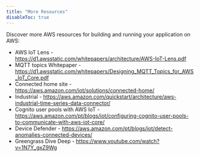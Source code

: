 ```yaml
---
title: "More Resources"
disableToc: true
---
```


Discover more AWS resources for building and running your application on AWS:

* AWS IoT Lens - https://d1.awsstatic.com/whitepapers/architecture/AWS-IoT-Lens.pdf
* MQTT topics Whitepaper - https://d1.awsstatic.com/whitepapers/Designing_MQTT_Topics_for_AWS_IoT_Core.pdf
* Connected home site - https://aws.amazon.com/iot/solutions/connected-home/
* Industrial - https://aws.amazon.com/quickstart/architecture/aws-industrial-time-series-data-connector/
* Cognito user pools with AWS IoT - https://aws.amazon.com/pt/blogs/iot/configuring-cognito-user-pools-to-communicate-with-aws-iot-core/
* Device Defender - https://aws.amazon.com/pt/blogs/iot/detect-anomalies-connected-devices/
* Greengrass Dive Deep - https://www.youtube.com/watch?v=1N7Y_gxZ9Wg
